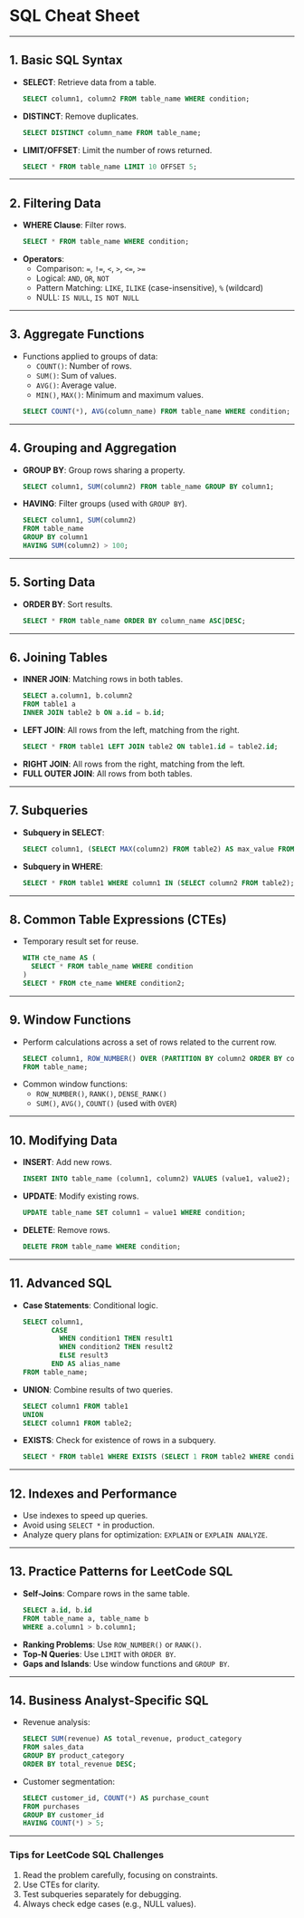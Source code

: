 # SQL Cheat Sheet

---

## 1. Basic SQL Syntax
- **SELECT**: Retrieve data from a table.
  ```sql
  SELECT column1, column2 FROM table_name WHERE condition;
  ```
- **DISTINCT**: Remove duplicates.
  ```sql
  SELECT DISTINCT column_name FROM table_name;
  ```
- **LIMIT/OFFSET**: Limit the number of rows returned.
  ```sql
  SELECT * FROM table_name LIMIT 10 OFFSET 5;
  ```

---

## 2. Filtering Data
- **WHERE Clause**: Filter rows.
  ```sql
  SELECT * FROM table_name WHERE condition;
  ```
- **Operators**:
  - Comparison: `=`, `!=`, `<`, `>`, `<=`, `>=`
  - Logical: `AND`, `OR`, `NOT`
  - Pattern Matching: `LIKE`, `ILIKE` (case-insensitive), `%` (wildcard)
  - NULL: `IS NULL`, `IS NOT NULL`

---

## 3. Aggregate Functions
- Functions applied to groups of data:
  - `COUNT()`: Number of rows.
  - `SUM()`: Sum of values.
  - `AVG()`: Average value.
  - `MIN()`, `MAX()`: Minimum and maximum values.
  ```sql
  SELECT COUNT(*), AVG(column_name) FROM table_name WHERE condition;
  ```

---

## 4. Grouping and Aggregation
- **GROUP BY**: Group rows sharing a property.
  ```sql
  SELECT column1, SUM(column2) FROM table_name GROUP BY column1;
  ```
- **HAVING**: Filter groups (used with `GROUP BY`).
  ```sql
  SELECT column1, SUM(column2) 
  FROM table_name
  GROUP BY column1
  HAVING SUM(column2) > 100;
  ```

---

## 5. Sorting Data
- **ORDER BY**: Sort results.
  ```sql
  SELECT * FROM table_name ORDER BY column_name ASC|DESC;
  ```

---

## 6. Joining Tables
- **INNER JOIN**: Matching rows in both tables.
  ```sql
  SELECT a.column1, b.column2
  FROM table1 a
  INNER JOIN table2 b ON a.id = b.id;
  ```
- **LEFT JOIN**: All rows from the left, matching from the right.
  ```sql
  SELECT * FROM table1 LEFT JOIN table2 ON table1.id = table2.id;
  ```
- **RIGHT JOIN**: All rows from the right, matching from the left.
- **FULL OUTER JOIN**: All rows from both tables.

---

## 7. Subqueries
- **Subquery in SELECT**:
  ```sql
  SELECT column1, (SELECT MAX(column2) FROM table2) AS max_value FROM table1;
  ```
- **Subquery in WHERE**:
  ```sql
  SELECT * FROM table1 WHERE column1 IN (SELECT column2 FROM table2);
  ```

---

## 8. Common Table Expressions (CTEs)
- Temporary result set for reuse.
  ```sql
  WITH cte_name AS (
    SELECT * FROM table_name WHERE condition
  )
  SELECT * FROM cte_name WHERE condition2;
  ```

---

## 9. Window Functions
- Perform calculations across a set of rows related to the current row.
  ```sql
  SELECT column1, ROW_NUMBER() OVER (PARTITION BY column2 ORDER BY column3) AS row_num
  FROM table_name;
  ```
- Common window functions:
  - `ROW_NUMBER()`, `RANK()`, `DENSE_RANK()`
  - `SUM()`, `AVG()`, `COUNT()` (used with `OVER`)

---

## 10. Modifying Data
- **INSERT**: Add new rows.
  ```sql
  INSERT INTO table_name (column1, column2) VALUES (value1, value2);
  ```
- **UPDATE**: Modify existing rows.
  ```sql
  UPDATE table_name SET column1 = value1 WHERE condition;
  ```
- **DELETE**: Remove rows.
  ```sql
  DELETE FROM table_name WHERE condition;
  ```

---

## 11. Advanced SQL
- **Case Statements**: Conditional logic.
  ```sql
  SELECT column1,
         CASE 
           WHEN condition1 THEN result1
           WHEN condition2 THEN result2
           ELSE result3
         END AS alias_name
  FROM table_name;
  ```
- **UNION**: Combine results of two queries.
  ```sql
  SELECT column1 FROM table1
  UNION
  SELECT column1 FROM table2;
  ```
- **EXISTS**: Check for existence of rows in a subquery.
  ```sql
  SELECT * FROM table1 WHERE EXISTS (SELECT 1 FROM table2 WHERE condition);
  ```

---

## 12. Indexes and Performance
- Use indexes to speed up queries.
- Avoid using `SELECT *` in production.
- Analyze query plans for optimization: `EXPLAIN` or `EXPLAIN ANALYZE`.

---

## 13. Practice Patterns for LeetCode SQL
- **Self-Joins**: Compare rows in the same table.
  ```sql
  SELECT a.id, b.id
  FROM table_name a, table_name b
  WHERE a.column1 > b.column1;
  ```
- **Ranking Problems**: Use `ROW_NUMBER()` or `RANK()`.
- **Top-N Queries**: Use `LIMIT` with `ORDER BY`.
- **Gaps and Islands**: Use window functions and `GROUP BY`.

---

## 14. Business Analyst-Specific SQL
- Revenue analysis:
  ```sql
  SELECT SUM(revenue) AS total_revenue, product_category
  FROM sales_data
  GROUP BY product_category
  ORDER BY total_revenue DESC;
  ```
- Customer segmentation:
  ```sql
  SELECT customer_id, COUNT(*) AS purchase_count
  FROM purchases
  GROUP BY customer_id
  HAVING COUNT(*) > 5;
  ```

---

### Tips for LeetCode SQL Challenges
1. Read the problem carefully, focusing on constraints.
2. Use CTEs for clarity.
3. Test subqueries separately for debugging.
4. Always check edge cases (e.g., NULL values).
